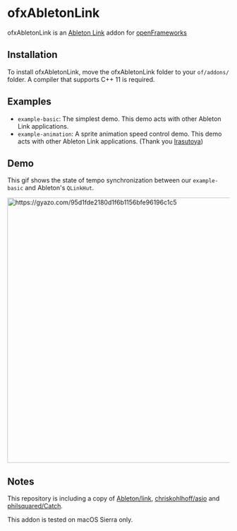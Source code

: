 # ofxAbletonLink

ofxAbletonLink is an [Ableton Link](https://github.com/Ableton/link) addon for [openFrameworks](http://openframeworks.cc)

## Installation

To install ofxAbletonLink, move the ofxAbletonLink folder to your `of/addons/` folder.
A compiler that supports C++ 11 is required.

## Examples

- `example-basic`: The simplest demo. This demo acts with other Ableton Link applications.
- `example-animation`: A sprite animation speed control demo. This demo acts with other Ableton Link applications. (Thank you [Irasutoya](http://www.irasutoya.com/))

## Demo

This gif shows the state of tempo synchronization between our `example-basic` and  Ableton's `QLinkHut`.

<img src="https://i.gyazo.com/95d1fde2180d1f6b1156bfe96196c1c5.gif" alt="https://gyazo.com/95d1fde2180d1f6b1156bfe96196c1c5" width="600">

## Notes

This repository is including a copy of [Ableton/link](https://github.com/Ableton/link), [chriskohlhoff/asio](https://github.com/chriskohlhoff/asio) and [philsquared/Catch](https://github.com/philsquared/Catch).

This addon is tested on macOS Sierra only.
